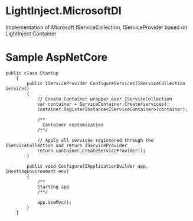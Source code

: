 # LightInject.MicrosoftDI
Implementation of Microsoft IServiceCollection, IServiceProvider based on LightInject Container

# Sample AspNetCore

```
public class Startup
    {
        public IServiceProvider ConfigureServices(IServiceCollection services)
        {
            // Create Container wrapper over IServiceCollection
            var container = ServiceContainer.Create(services);
            container.RegisterInstance<IServiceContainer>(container);

            /**
              Container customization
            /**/

            // Apply all services registered through the IServiceCollection and return IServiceProvider
            return container.CreateServiceProvider();
        }

        public void Configure(IApplicationBuilder app, IHostingEnvironment env)
        {  
            /**
            Starting app
            /**/
            
            app.UseMvc();
        }
    }
```
